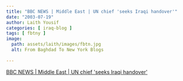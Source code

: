 ```yaml
---
title: "BBC NEWS | Middle East | UN chief 'seeks Iraqi handover'"
date: "2003-07-19"
author: Laith Yousif
categories: [ iraq-blog ]
tags: [ fbtny ]
image:
  path: assets/laith/images/fbtn.jpg
  alt: From Baghdad To New York Blogs
  
---
```


[BBC NEWS | Middle East | UN chief 'seeks Iraqi handover'](https://news.bbc.co.uk/2/hi/middle_east/3078875.stm)
